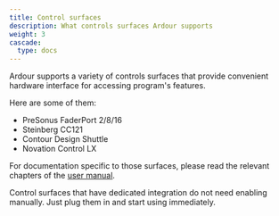 ```yaml
---
title: Control surfaces
description: What controls surfaces Ardour supports
weight: 3
cascade:
  type: docs
---
```


Ardour supports a variety of controls surfaces that provide convenient hardware interface for accessing program's features.

Here are some of them:

- PreSonus FaderPort 2/8/16
- Steinberg CC121
- Contour Design Shuttle
- Novation Control LX

For documentation specific to those surfaces, please read the relevant chapters of the [user manual](https://manual.ardour.org/using-control-surfaces/).

Control surfaces that have dedicated integration do not need enabling manually. Just plug them in and start using immediately.